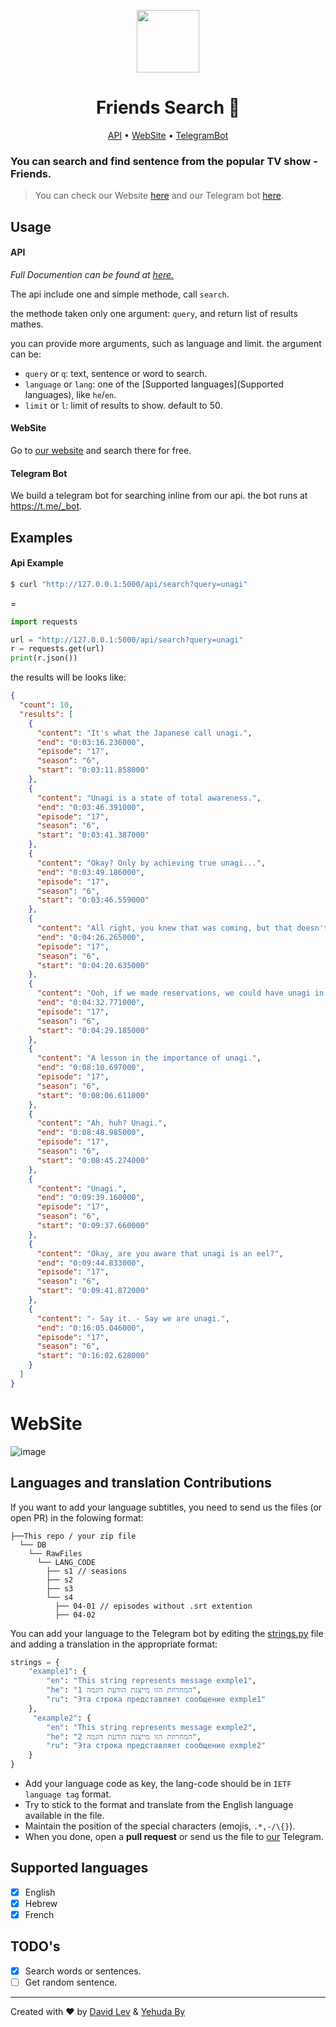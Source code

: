 
<div align="center">
  
  <img src="/web/public/icon.ico" width="100px"></img>

  <h1>Friends Search 🔎</h1>
  
  <p><a href="#">API</a> • <a href="#">WebSite</a> • <a href="#">TelegramBot</a></p>

</div>

### You can search and find sentence from the popular TV show - Friends.

> You can check our Website [here](https://t.me/userbot) and our Telegram bot [here](https://t.me/userbot).

## Usage

#### API
_Full Documention can be found at [here.](https://example.com/api)_

The api include one and simple methode, call `search`. 

the methode taken only one argument: `query`, and return list of results mathes. 

you can provide more arguments, such as language and limit. the argument can be: 
- `query` or `q`: text, sentence or word to search.
- `language` or `lang`: one of the [Supported languages](Supported languages), like `he`/`en`.
- `limit` or `l`: limit of results to show. default to 50.

#### WebSite
Go to [our website](https://example.com) and search there for free.

#### Telegram Bot
We build a telegram bot for searching inline from our api. the bot runs at https://t.me/_bot.

## Examples
#### Api Example
```bash
$ curl "http://127.0.0.1:5000/api/search?query=unagi"
```
=
```python
import requests

url = "http://127.0.0.1:5000/api/search?query=unagi"
r = requests.get(url)
print(r.json())
```
the results will be looks like:

```json
{
  "count": 10,
  "results": [
    {
      "content": "It's what the Japanese call unagi.",
      "end": "0:03:16.236000",
      "episode": "17",
      "season": "6",
      "start": "0:03:11.858000"
    },
    {
      "content": "Unagi is a state of total awareness.",
      "end": "0:03:46.391000",
      "episode": "17",
      "season": "6",
      "start": "0:03:41.387000"
    },
    {
      "content": "Okay? Only by achieving true unagi...",
      "end": "0:03:49.186000",
      "episode": "17",
      "season": "6",
      "start": "0:03:46.559000"
    },
    {
      "content": "All right, you knew that was coming, but that doesn't mean you have unagi.",
      "end": "0:04:26.265000",
      "episode": "17",
      "season": "6",
      "start": "0:04:20.635000"
    },
    {
      "content": "Ooh, if we made reservations, we could have unagi in about a half-hour.",
      "end": "0:04:32.771000",
      "episode": "17",
      "season": "6",
      "start": "0:04:29.185000"
    },
    {
      "content": "A lesson in the importance of unagi.",
      "end": "0:08:10.697000",
      "episode": "17",
      "season": "6",
      "start": "0:08:06.611000"
    },
    {
      "content": "Ah, huh? Unagi.",
      "end": "0:08:48.985000",
      "episode": "17",
      "season": "6",
      "start": "0:08:45.274000"
    },
    {
      "content": "Unagi.",
      "end": "0:09:39.160000",
      "episode": "17",
      "season": "6",
      "start": "0:09:37.660000"
    },
    {
      "content": "Okay, are you aware that unagi is an eel?",
      "end": "0:09:44.833000",
      "episode": "17",
      "season": "6",
      "start": "0:09:41.872000"
    },
    {
      "content": "- Say it. - Say we are unagi.",
      "end": "0:16:05.046000",
      "episode": "17",
      "season": "6",
      "start": "0:16:02.628000"
    }
  ]
}
```

# WebSite
![image](https://user-images.githubusercontent.com/68661509/144731448-4a15ea1f-db3b-4929-a9cf-9c5e24e8bc6c.png)


## Languages and translation Contributions
If you want to add your language subtitles, you need to send us the files (or open PR) in the folowing format:
```
├──This repo / your zip file
  └── DB
    └── RawFiles
      └── LANG_CODE
        ├── s1 // seasions
        ├── s2
        ├── s3
        └── s4
          ├── 04-01 // episodes without .srt extention
          ├── 04-02
```
You can add your language to the Telegram bot by editing the [strings.py](/Bot/strings.py) file and adding a translation in the appropriate format:
```python
strings = {
    "example1": {
        "en": "This string represents message exmple1",
        "he": "המחרוזת הזו מייצגת הודעת דוגמה 1",
        "ru": "Эта строка представляет сообщение exmple1"
    },
     "example2": {
        "en": "This string represents message exmple2",
        "he": "המחרוזת הזו מייצגת הודעת דוגמה 2",
        "ru": "Эта строка представляет сообщение exmple2"
    }
}
```
- Add your language code as key, the lang-code should be in `IETF language tag` format.
- Try to stick to the format and translate from the English language available in the file.
- Maintain the position of the special characters (emojis, `.*,-/\{}`).
- When you done, open a __pull request__ or send us the file to [our](https://t.me/RobotTrickSupport) Telegram.

## Supported languages
- [x] English
- [x] Hebrew
- [x] French

## TODO's
- [x] Search words or sentences.
- [ ] Get random sentence.

---
Created with ❤️ by [David Lev](https://davidlev.me) & [Yehuda By](https://t.me/M100achuzBots)
